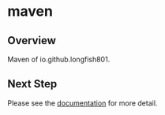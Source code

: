 # maven

## Overview

Maven of io.github.longfish801.

## Next Step

Please see the [documentation](https://longfish801.github.io/maven/) for more detail.
